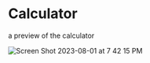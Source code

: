 # Calculator

a preview of the calculator

![Screen Shot 2023-08-01 at 7 42 15 PM](https://github.com/White-OvO/Calculator/assets/120700219/0bc017ea-5b46-4980-bfec-24529b468ad5)







